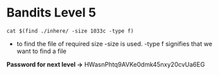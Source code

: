 # Bandits Level 5

```
cat $(find ./inhere/ -size 1033c -type f)
```
- to find the file of required size -size is used.
-type f signifies that we want to find a file

**Password for next level ->** HWasnPhtq9AVKe0dmk45nxy20cvUa6EG
